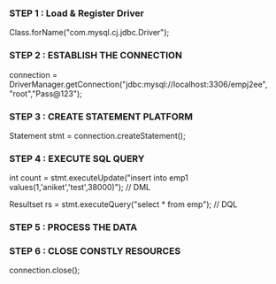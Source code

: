 
### STEP 1 : Load & Register Driver
  Class.forName("com.mysql.cj.jdbc.Driver");
  
### STEP 2 : ESTABLISH THE CONNECTION
  connection = DriverManager.getConnection("jdbc:mysql://localhost:3306/empj2ee", "root","Pass@123");

### STEP 3 : CREATE STATEMENT PLATFORM
  Statement stmt = connection.createStatement();

### STEP 4 : EXECUTE SQL QUERY
  int count = stmt.executeUpdate("insert into emp1 values(1,'aniket','test',38000)");  // DML
  
  Resultset rs = stmt.executeQuery("select * from emp");  // DQL

### STEP 5 : PROCESS THE DATA

### STEP 6 : CLOSE CONSTLY RESOURCES
  connection.close();
